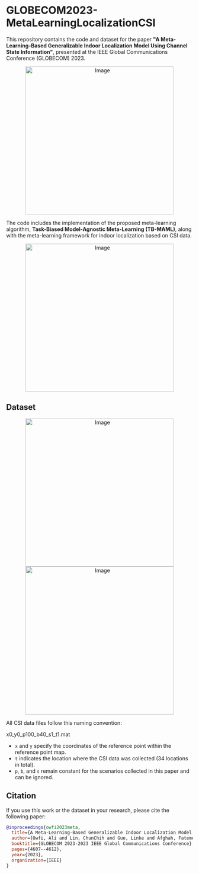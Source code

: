 # GLOBECOM2023-MetaLearningLocalizationCSI  

This repository contains the code and dataset for the paper **"A Meta-Learning-Based Generalizable Indoor Localization Model Using Channel State Information"**, presented at the IEEE Global Communications Conference (GLOBECOM) 2023.  

<div align="center">  
  <img src="https://github.com/user-attachments/assets/772ac8a9-82ae-4cc0-81c4-2757dbf53a65" alt="Image" width="400"/>  
</div>  

The code includes the implementation of the proposed meta-learning algorithm, **Task-Biased Model-Agnostic Meta-Learning (TB-MAML)**, along with the meta-learning framework for indoor localization based on CSI data.  

<div align="center">  
  <img src="https://github.com/user-attachments/assets/4753bc1c-e0da-4896-80cb-33a97d51886e" alt="Image" width="400"/>  
</div>  

## Dataset  

<div align="center">  
  <img src="https://github.com/user-attachments/assets/5c68e3ad-f441-4e36-a3ab-5c68f8ad309c" alt="Image" width="400"/>  
</div>  

<div align="center">  
  <img src="https://github.com/user-attachments/assets/7ecdadd9-2c1b-4e4d-bdb8-7022900a0c05" alt="Image" width="400"/>  
</div>  

All CSI data files follow this naming convention:  

x0_y0_p100_b40_s1_t1.mat


- `x` and `y` specify the coordinates of the reference point within the reference point map.  
- `t` indicates the location where the CSI data was collected (34 locations in total).  
- `p`, `b`, and `s` remain constant for the scenarios collected in this paper and can be ignored.  

## Citation  

If you use this work or the dataset in your research, please cite the following paper:  

```bibtex  
@inproceedings{owfi2023meta,  
  title={A Meta-Learning-Based Generalizable Indoor Localization Model Using Channel State Information},  
  author={Owfi, Ali and Lin, ChunChih and Guo, Linke and Afghah, Fatemeh and Ashdown, Jonathan and Turck, Kurt},  
  booktitle={GLOBECOM 2023-2023 IEEE Global Communications Conference},  
  pages={4607--4612},  
  year={2023},  
  organization={IEEE}  
}  
